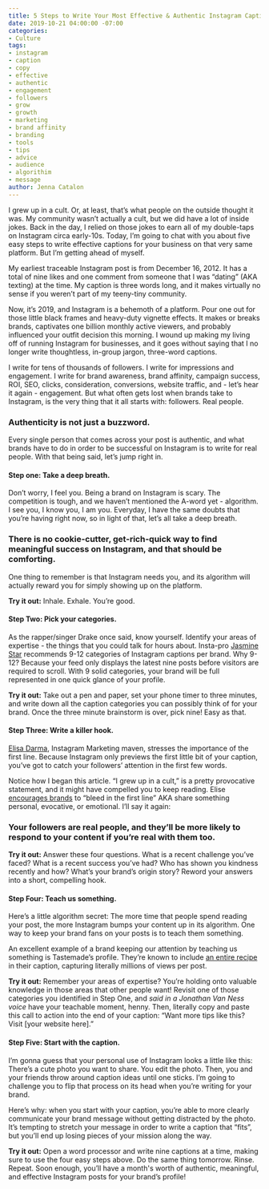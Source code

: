 ```yaml
---
title: 5 Steps to Write Your Most Effective & Authentic Instagram Caption Yet
date: 2019-10-21 04:00:00 -07:00
categories:
- Culture
tags:
- instagram
- caption
- copy
- effective
- authentic
- engagement
- followers
- grow
- growth
- marketing
- brand affinity
- branding
- tools
- tips
- advice
- audience
- algorithim
- message
author: Jenna Catalon
---
```


I grew up in a cult. Or, at least, that’s what people on the outside thought it was. My community wasn’t actually a cult, but we did have a lot of inside jokes. Back in the day, I relied on those jokes to earn all of my double-taps on Instagram circa early-10s. Today, I’m going to chat with you about five easy steps to write effective captions for your business on that very same platform. But I’m getting ahead of myself.

My earliest traceable Instagram post is from December 16, 2012. It has a total of nine likes and one comment from someone that I was “dating” (AKA texting) at the time. My caption is three words long, and it makes virtually no sense if you weren’t part of my teeny-tiny community.

Now, it’s 2019, and Instagram is a behemoth of a platform. Pour one out for those little black frames and heavy-duty vignette effects. It makes or breaks brands, captivates one billion monthly active viewers, and probably influenced your outfit decision this morning. I wound up making my living off of running Instagram for businesses, and it goes without saying that I no longer write thoughtless, in-group jargon, three-word captions.

I write for tens of thousands of followers. I write for impressions and engagement. I write for brand awareness, brand affinity, campaign success, ROI, SEO, clicks, consideration, conversions, website traffic, and - let’s hear it again - engagement. But what often gets lost when brands take to Instagram, is the very thing that it all starts with: followers. Real people. 

### Authenticity is not just a buzzword. 

Every single person that comes across your post is authentic, and what brands have to do in order to be successful on Instagram is to write for real people. With that being said, let’s jump right in.

#### Step one: Take a deep breath.

Don’t worry, I feel you. Being a brand on Instagram is scary. The competition is tough, and we haven’t mentioned the A-word yet - algorithm. I see you, I know you, I am you. Everyday, I have the same doubts that you’re having right now, so in light of that, let’s all take a deep breath. 

### There is no cookie-cutter, get-rich-quick way to find meaningful success on Instagram, and that should be comforting. 

One thing to remember is that Instagram needs you, and its algorithm will actually reward you for simply showing up on the platform. 

**Try it out:** Inhale. Exhale. You’re good.

#### Step Two: Pick your categories.
	
As the rapper/singer Drake once said, know yourself. Identify your areas of expertise - the things that you could talk for hours about. Insta-pro [Jasmine Star](https://www.instagram.com/jasminestar/) recommends 9-12 categories of Instagram captions per brand. Why 9-12? Because your feed only displays the latest nine posts before visitors are required to scroll. With 9 solid categories, your brand will be full represented in one quick glance of your profile.

**Try it out:** Take out a pen and paper, set your phone timer to three minutes, and write down all the caption categories you can possibly think of for your brand. Once the three minute brainstorm is over, pick nine! Easy as that.

#### Step Three: Write a killer hook.
	
[Elisa Darma](https://www.instagram.com/elisedarma/), Instagram Marketing maven, stresses the importance of the first line. Because Instagram only previews the first little bit of your caption, you’ve got to catch your followers’ attention in the first few words.
	
Notice how I began this article. “I grew up in a cult,” is a pretty provocative statement, and it might have compelled you to keep reading. Elise [encourages brands](https://www.instagram.com/tv/Bz-1oSvHAbl/?utm_source=ig_web_copy_link) to “bleed in the first line” AKA share something personal, evocative, or emotional. I’ll say it again: 

### Your followers are real people, and they’ll be more likely to respond to your content if you’re real with them too.
	
**Try it out:** Answer these four questions. What is a recent challenge you’ve faced? What is a recent success you’ve had? Who has shown you kindness recently and how? What’s your brand’s origin story? Reword your answers into a short, compelling hook.

#### Step Four: Teach us something.
	
Here’s a little algorithm secret: The more time that people spend reading your post, the more Instagram bumps your content up in its algorithm. One way to keep your brand fans on your posts is to teach them something. 
	
An excellent example of a brand keeping our attention by teaching us something is Tastemade’s profile. They’re known to include [an entire recipe](https://www.instagram.com/p/B1471E5Dgpo/?utm_source=ig_web_copy_link) in their caption, capturing literally millions of views per post.

**Try it out:** Remember your areas of expertise? You’re holding onto valuable knowledge in those areas that other people want! Revisit one of those categories you identified in Step One, and *said in a Jonathan Van Ness voice* have your teachable moment, henny. Then, literally copy and paste this call to action into the end of your caption: “Want more tips like this? Visit [your website here].”

#### Step Five: Start with the caption. 
	
I’m gonna guess that your personal use of Instagram looks a little like this: There’s a cute photo you want to share. You edit the photo. Then, you and your friends throw around caption ideas until one sticks. I’m going to challenge you to flip that process on its head when you’re writing for your brand. 
	
Here’s why: when you start with your caption, you’re able to more clearly communicate your brand message without getting distracted by the photo. It’s tempting to stretch your message in order to write a caption that “fits”, but you’ll end up losing pieces of your mission along the way.

**Try it out:** Open a word processor and write nine captions at a time, making sure to use the four easy steps above. Do the same thing tomorrow. Rinse. Repeat. Soon enough, you’ll have a month's worth of authentic, meaningful, and effective Instagram posts for your brand’s profile!